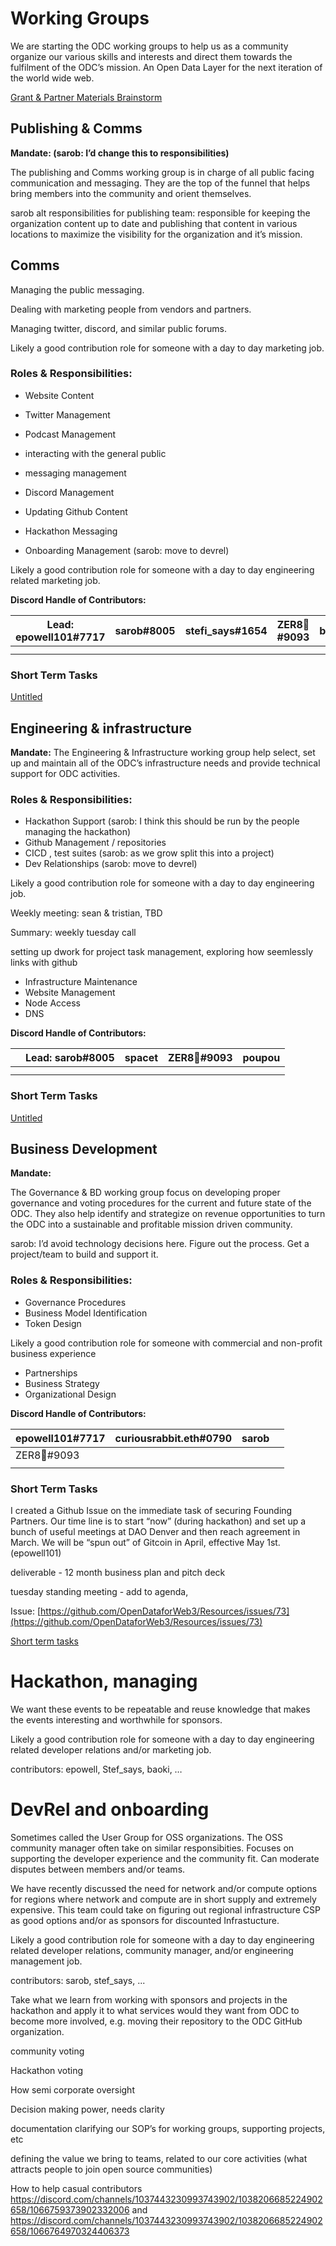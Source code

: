 # Working Groups

We are starting the ODC working groups to help us as a community organize our various skills and interests and direct them towards the fulfilment of the ODC’s mission. An Open Data Layer for the next iteration of the world wide web. 

[Grant & Partner Materials Brainstorm](https://www.notion.so/Grant-Partner-Materials-Brainstorm-a1294033dd1b449e88a9eff65c6d82da)

## Publishing & Comms

**Mandate: (sarob: I’d change this to responsibilities)**

The publishing and Comms working group is in charge of all public facing communication and messaging. They are the top of the funnel that helps bring members into the community and orient themselves. 

sarob alt responsibilities for publishing team: responsible for keeping the organization content up to date and publishing that content in various locations to maximize the visibility for the organization and it’s mission. 

## Comms

Managing the public messaging. 

Dealing with marketing people from vendors and partners. 

Managing twitter, discord, and similar public forums. 

Likely a good contribution role for someone with a day to day marketing job. 


### **Roles & Responsibilities:**

- Website Content
- Twitter Management
- Podcast Management
- interacting with the general public
- messaging management

- Discord Management
- Updating Github Content
- Hackathon Messaging
- Onboarding Management (sarob: move to devrel)

Likely a good contribution role for someone with a day to day engineering related marketing job. 

**Discord Handle of Contributors:**

| Lead: epowell101#7717 | sarob#8005 | stefi_says#1654 | ZER8🧠#9093 | baoki |
| --- | --- | --- | --- | --- |
|  |  |  |  |  |
|  |  |  |  |  |

### Short Term Tasks

[Untitled](https://www.notion.so/73f7c25cc69e4aff8cb493c5af7cd9eb)

## Engineering & infrastructure

**Mandate:** The Engineering & Infrastructure working group help select, set up and maintain all of the ODC’s infrastructure needs and provide technical support for ODC activities. 

### Roles & Responsibilities:

- Hackathon Support (sarob: I think this should be run by the people managing the hackathon)
- Github Management / repositories
- CICD , test suites (sarob: as we grow split this into a project)
- Dev Relationships (sarob: move to devrel)

Likely a good contribution role for someone with a day to day engineering job. 

Weekly meeting: sean & tristian, TBD

Summary: weekly tuesday call

setting up dwork for project task management, exploring how seemlessly links with github

- Infrastructure Maintenance
- Website Management
- Node Access
- DNS

**Discord Handle of Contributors:**

|  | Lead: sarob#8005 | spacet | ZER8🧠#9093 | poupou |
| --- | --- | --- | --- | --- |
|  |  |  |  |  |
|  |  |  |  |  |

### Short Term Tasks

[Untitled](https://www.notion.so/14de899427d04c35ba8f1907da7333da)

## Business Development

**Mandate:** 

The Governance & BD working group focus on developing proper governance and voting procedures for the current and future state of the ODC. They also help identify and strategize on revenue opportunities to turn the ODC into a sustainable and profitable mission driven community.

sarob: I’d avoid technology decisions here. Figure out the process. Get a project/team to build and support it.

### **Roles & Responsibilities:**

- Governance Procedures
- Business Model Identification
- Token Design

Likely a good contribution role for someone with commercial and non-profit business experience

- Partnerships
- Business Strategy
- Organizational Design

**Discord Handle of Contributors:**

| epowell101#7717 | curiousrabbit.eth#0790 | sarob |  |
| --- | --- | --- | --- |
| ZER8🧠#9093 |  |  |  |
|  |  |  |  |

### Short Term Tasks

I created a Github Issue on the immediate task of securing Founding Partners.  Our time line is to start “now” (during hackathon) and set up a bunch of useful meetings at DAO Denver and then reach agreement in March.  We will be “spun out” of Gitcoin in April, effective May 1st. (epowell101) 

deliverable - 12 month business plan and pitch deck

tuesday standing meeting - add to agenda, 

Issue:  [https://github.com/OpenDataforWeb3/Resources/issues/73](https://github.com/OpenDataforWeb3/Resources/issues/73)

[Short term tasks](https://www.notion.so/59ee01d231d140cb8f79c4d8e57d9bc6)

# Hackathon, managing

We want these events to be repeatable and reuse knowledge that makes the events interesting and worthwhile for sponsors. 

Likely a good contribution role for someone with a day to day engineering related developer relations and/or marketing job. 

contributors: epowell, Stef_says, baoki, …

# DevRel and onboarding

Sometimes called the User Group for OSS organizations. The OSS community manager often take on similar responsibities. Focuses on supporting the developer experience and the community fit. Can moderate disputes between members and/or teams. 

We have recently discussed the need for network and/or compute options for regions where network and compute are in short supply and extremely expensive. This team could take on figuring out regional infrastructure CSP as good options and/or as sponsors for discounted Infrastucture. 

Likely a good contribution role for someone with a day to day engineering related developer relations, community manager, and/or engineering management job. 

contributors: sarob, stef_says, ...

Take what we learn from working with sponsors and projects in the hackathon and apply it to what services would they want from ODC to become more involved, e.g. moving their repository to the ODC GitHub organization. 

community voting

Hackathon voting

How semi corporate oversight

Decision making power, needs clarity

documentation clarifying our SOP’s for working groups, supporting projects, etc

defining the value we bring to teams, related to our core activities (what attracts people to join open source communities)

How to help casual contributors https://discord.com/channels/1037443230993743902/1038206685224902658/1066759373902332006 and https://discord.com/channels/1037443230993743902/1038206685224902658/1066764970324406373
